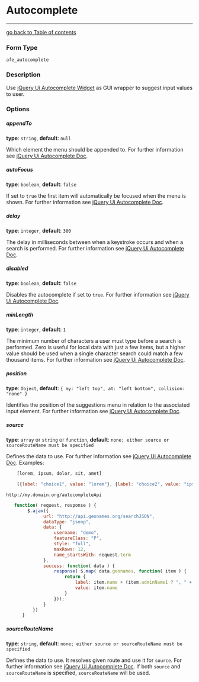 # Autocomplete
---------------------------------------

[go back to Table of contents][back-to-index]

[back-to-index]: https://github.com/avocode/FormExtensions/blob/master/Resources/doc/documentation.md

[jquery-ui-autocomplete-api]: http://jqueryui.com/autocomplete/
[jquery-ui-autocomplete-demo]: http://api.jqueryui.com/autocomplete/
[symfony-texttype]: http://symfony.com/doc/current/reference/forms/types/text.html

### Form Type

 `afe_autocomplete`

### Description

Use [jQuery Ui Autocomplete Widget][jquery-ui-autocomplete-demo] as GUI wrapper to suggest input values to user.

### Options

##### appendTo

**type**: `string`, **default**: `null`

Which element the menu should be appended to. For further information see [jQuery Ui Autocomplete Doc](http://api.jqueryui.com/autocomplete/#option-appendTo).

##### autoFocus

**type**: `boolean`, **default**: `false`

If set to `true` the first item will automatically be focused when the menu is shown. For further information see [jQuery Ui Autocomplete Doc](http://api.jqueryui.com/autocomplete/#option-autoFocus).

##### delay

**type**: `integer`, **default**: `300`

The delay in milliseconds between when a keystroke occurs and when a search is performed.  For further information see [jQuery Ui Autocomplete Doc](http://api.jqueryui.com/autocomplete/#option-delay).


##### disabled

**type**: `boolean`, **default**: `false`

Disables the autocomplete if set to `true`. For further information see [jQuery Ui Autocomplete Doc](http://api.jqueryui.com/autocomplete/#option-disabled).


##### minLength

**type**: `integer`, **default**: `1`

The minimum number of characters a user must type before a search is performed.
Zero is useful for local data with just a few items, but a higher value should be used when a single character search could match a few thousand items.
For further information see [jQuery Ui Autocomplete Doc](http://api.jqueryui.com/autocomplete/#option-minLength).

##### position

**type**: `Object`, **default**: `{ my: "left top", at: "left bottom", collision: "none" }`

Identifies the position of the suggestions menu in relation to the associated input element.
For further information see [jQuery Ui Autocomplete Doc](http://api.jqueryui.com/autocomplete/#option-position).

##### source

**type**: `array` or `string` or `function`, **default**: `none; either source or sourceRouteName must be specified`

Defines the data to use. For further information see [jQuery Ui Autocomplete Doc](http://api.jqueryui.com/autocomplete/#option-autoFocus).
Examples:

```JavaScript
    [lorem, ipsum, dolor, sit, amet]
```

```JavaScript
    [{label: "choice1", value: "lorem"}, {label: "choice2", value: "ipsum"}, ...]
```

`http://my.domain.org/autocompleteApi`

```JavaScript
   function( request, response ) {
        $.ajax({
              url: "http://api.geonames.org/searchJSON",
              dataType: "jsonp",
              data: {
                  username: "demo",
                  featureClass: "P",
                  style: "full",
                  maxRows: 12,
                  name_startsWith: request.term
              },
              success: function( data ) {
                  response( $.map( data.geonames, function( item ) {
                      return {
                          label: item.name + (item.adminName1 ? ", " + item.adminName1 : "") + ", " + item.countryName,
                          value: item.name
                      }
                  }));
              }
          })
      }
```


##### sourceRouteName

**type**: `string`, **default**: `none; either source or sourceRouteName must be specified`

Defines the data to use. It resolves given route and use it for `source`. For further information see [jQuery Ui Autocomplete Doc](http://api.jqueryui.com/autocomplete/#option-autoFocus).
If both `source` and `sourceRouteName` is specified, `sourceRouteName` will be used.

